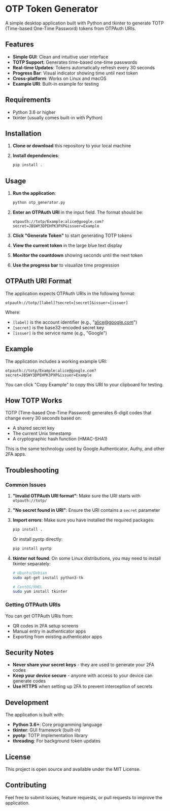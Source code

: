 # OTP Token Generator

A simple desktop application built with Python and tkinter to generate TOTP (Time-based One-Time Password) tokens from OTPAuth URIs.

## Features

- **Simple GUI**: Clean and intuitive user interface
- **TOTP Support**: Generates time-based one-time passwords
- **Real-time Updates**: Tokens automatically refresh every 30 seconds
- **Progress Bar**: Visual indicator showing time until next token
- **Cross-platform**: Works on Linux and macOS
- **Example URI**: Built-in example for testing

## Requirements

- Python 3.6 or higher
- tkinter (usually comes built-in with Python)

## Installation

1. **Clone or download** this repository to your local machine

2. **Install dependencies**:

   ```bash
   pip install .
   ```
## Usage

1. **Run the application**:

   ```bash
   python otp_generator.py
   ```

2. **Enter an OTPAuth URI** in the input field. The format should be:

   ```
   otpauth://totp/Example:alice@google.com?secret=JBSWY3DPEHPK3PXP&issuer=Example
   ```

3. **Click "Generate Token"** to start generating TOTP tokens

4. **View the current token** in the large blue text display

5. **Monitor the countdown** showing seconds until the next token

6. **Use the progress bar** to visualize time progression

## OTPAuth URI Format

The application expects OTPAuth URIs in the following format:

```
otpauth://totp/[label]?secret=[secret]&issuer=[issuer]
```

Where:

- `[label]` is the account identifier (e.g., "<alice@google.com>")
- `[secret]` is the base32-encoded secret key
- `[issuer]` is the service name (e.g., "Google")

## Example

The application includes a working example URI:

```
otpauth://totp/Example:alice@google.com?secret=JBSWY3DPEHPK3PXP&issuer=Example
```

You can click "Copy Example" to copy this URI to your clipboard for testing.

## How TOTP Works

TOTP (Time-based One-Time Password) generates 6-digit codes that change every 30 seconds based on:

- A shared secret key
- The current Unix timestamp
- A cryptographic hash function (HMAC-SHA1)

This is the same technology used by Google Authenticator, Authy, and other 2FA apps.

## Troubleshooting

### Common Issues

1. **"Invalid OTPAuth URI format"**: Make sure the URI starts with `otpauth://totp/`

2. **"No secret found in URI"**: Ensure the URI contains a `secret` parameter

3. **Import errors**: Make sure you have installed the required packages:

   ```bash
   pip install .
   ```

   Or install pyotp directly:

   ```bash
   pip install pyotp
   ```

4. **tkinter not found**: On some Linux distributions, you may need to install tkinter separately:

   ```bash
   # Ubuntu/Debian
   sudo apt-get install python3-tk

   # CentOS/RHEL
   sudo yum install tkinter
   ```

### Getting OTPAuth URIs

You can get OTPAuth URIs from:

- QR codes in 2FA setup screens
- Manual entry in authenticator apps
- Exporting from existing authenticator apps

## Security Notes

- **Never share your secret keys** - they are used to generate your 2FA codes
- **Keep your device secure** - anyone with access to your device can generate codes
- **Use HTTPS** when setting up 2FA to prevent interception of secrets

## Development

The application is built with:

- **Python 3.6+**: Core programming language
- **tkinter**: GUI framework (built-in)
- **pyotp**: TOTP implementation library
- **threading**: For background token updates

## License

This project is open source and available under the MIT License.

## Contributing

Feel free to submit issues, feature requests, or pull requests to improve the application.
